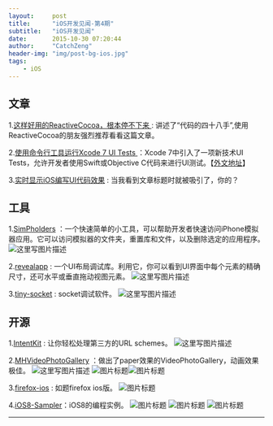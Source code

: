 ```yaml
---
layout:     post
title:      "iOS开发见闻-第4期"
subtitle:   "iOS开发见闻"
date:       2015-10-30 07:20:44
author:     "CatchZeng"
header-img: "img/post-bg-ios.jpg"
tags:
    - iOS
---
```

<span id="busuanzi_container_page_pv"></span>

## 文章
1.[这样好用的ReactiveCocoa，根本停不下来 ](http://supermao.cn/zhe-yang-hao-yong-de-reactivecocoagen-ben-ting-bu-xia-lai/) : 讲述了“代码的四十八手”,使用ReactiveCocoa的朋友强烈推荐看看这篇文章。

2.[使用命令行工具运行Xcode 7 UI Tests ](http://www.cocoachina.com/ios/20150701/12319.html) ：Xcode 7中引入了一项新技术UI Tests，允许开发者使用Swift或Objective C代码来进行UI测试。【[外文地址](https://krausefx.com/blog/run-xcode-7-ui-tests-from-the-command-line)】

3.[实时显示iOS编写UI代码效果](http://www.jianshu.com/p/2ed5f7444900) : 当我看到文章标题时就被吸引了，你的？


## 工具
1.[SimPholders](https://simpholders.com/) ：一个快速简单的小工具，可以帮助开发者快速访问iPhone模拟器应用。它可以访问模拟器的文件夹，重置库和文件，以及删除选定的应用程序。
![这里写图片描述](https://simpholders.com/site/assets/files/1098/sp2_001.png)

2.[revealapp](http://revealapp.com/) : 一个UI布局调试库。利用它，你可以看到UI界面中每个元素的精确尺寸，还可水平或垂直拖动视图元素。
![这里写图片描述](http://revealapp.com/assets/front/reveal-hero-52e11e6ccf6ace0a544e1dd3375c717a.png)

3.[tiny-socket](https://itunes.apple.com/us/app/tiny-socket/id619840523?mt=12) : socket调试软件。
![这里写图片描述](http://a4.mzstatic.com/us/r30/Purple2/v4/60/ee/6c/60ee6c02-fe95-1663-047b-f6e36f3cc77b/screen800x500.jpeg) 


## 开源
1.[IntentKit](https://github.com/intentkit/IntentKit) : 让你轻松处理第三方的URL schemes。
![这里写图片描述](https://camo.githubusercontent.com/89036df085bf5782cda01b5c156b7279186f6a58/68747470733a2f2f7261772e6769746875622e636f6d2f696e74656e746b69742f496e74656e744b69742f6d61737465722f6578616d706c652e676966)


2.[MHVideoPhotoGallery](https://github.com/mariohahn/MHVideoPhotoGallery) ：做出了paper效果的VideoPhotoGallery，动画效果极佳。
![这里写图片描述](https://camo.githubusercontent.com/05f97ec496e690c233371c4a63c119182596610f/68747470733a2f2f646c2e64726f70626f7875736572636f6e74656e742e636f6d2f752f31373931313933392f6469736d697373496e746572616374697665566964656f2e676966) ![图片标题](https://camo.githubusercontent.com/d4bf485374bf20b933c35cdd43d03ba225c0705c/68747470733a2f2f646c2e64726f70626f7875736572636f6e74656e742e636f6d2f752f31373931313933392f6469736d697373496e7465726163746976652e676966)![图片标题](https://camo.githubusercontent.com/6776ff20be7f8570ed947c0f5674343f883ba663/68747470733a2f2f646c2e64726f70626f7875736572636f6e74656e742e636f6d2f752f31373931313933392f5368617265566965772e676966)


3.[firefox-ios](https://github.com/mozilla/firefox-ios) : 如题firefox ios版。
![图片标题](http://easyread.ph.126.net/qh1eUBeE6wDCWBZQU1dL6Q==/7917041172384019641.jpg)

4.[iOS8-Sampler](https://github.com/shu223/iOS8-Sampler)：iOS8的编程实例。
![图片标题](https://github.com/shu223/iOS8-Sampler/raw/master/ResourcesForREADME/effects.jpg)   ![图片标题](https://github.com/shu223/iOS8-Sampler/raw/master/ResourcesForREADME/coreimage.jpg)  ![图片标题](https://github.com/shu223/iOS8-Sampler/raw/master/ResourcesForREADME/scene.jpg)

----------